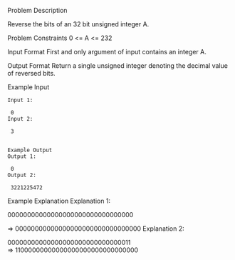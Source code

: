Problem Description

Reverse the bits of an 32 bit unsigned integer A.



Problem Constraints
0 <= A <= 232



Input Format
First and only argument of input contains an integer A.



Output Format
Return a single unsigned integer denoting the decimal value of reversed bits.



Example Input
```
Input 1:

 0
Input 2:

 3


Example Output
Output 1:

 0
Output 2:

 3221225472
```

Example Explanation
Explanation 1:

 00000000000000000000000000000000

 =>     00000000000000000000000000000000
Explanation 2:

00000000000000000000000000000011    
=>      11000000000000000000000000000000

